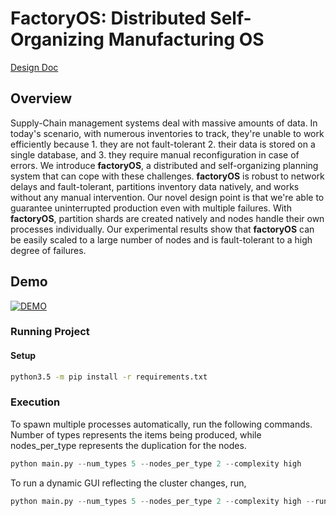 
# FactoryOS: Distributed Self-Organizing Manufacturing OS

[Design Doc](https://docs.google.com/document/d/14D9z-c7i1_GU2eFmPw7M6nCwIaInTCtb14OPEwDR4mo/edit#)

## Overview

Supply-Chain management systems deal with massive amounts of data. In today's scenario, with numerous inventories to track, they're unable to work efficiently because 1. they are not fault-tolerant 2. their data is stored on a single database, and 3. they require manual reconfiguration in case of errors. We introduce **factoryOS**, a distributed and self-organizing planning system that can cope with these challenges. **factoryOS** is robust to network delays and fault-tolerant, partitions inventory data natively, and works without any manual intervention. Our novel design point is that we're able to guarantee uninterrupted production even with multiple failures. With **factoryOS**, partition shards are created natively and nodes handle their own processes individually. Our experimental results show that **factoryOS** can be easily scaled to a large number of nodes and is fault-tolerant to a high degree of failures.

## Demo

[![DEMO](http://i3.ytimg.com/vi/929uTIOhIUY/hqdefault.jpg)](https://www.youtube.com/watch?v=929uTIOhIUY)

### Running Project

#### Setup

```bash
python3.5 -m pip install -r requirements.txt
```

### Execution

To spawn multiple processes automatically, run the following commands. Number of types represents the items being produced, while nodes_per_type represents the duplication for the nodes.

```python
python main.py --num_types 5 --nodes_per_type 2 --complexity high
```

To run a dynamic GUI reflecting the cluster changes, run,
```python
python main.py --num_types 5 --nodes_per_type 2 --complexity high --run_plotter True
```
